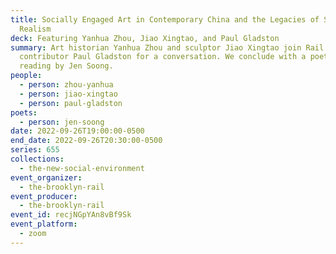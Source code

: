 ```yaml
---
title: Socially Engaged Art in Contemporary China and the Legacies of Socialist
  Realism
deck: Featuring Yanhua Zhou, Jiao Xingtao, and Paul Gladston
summary: Art historian Yanhua Zhou and sculptor Jiao Xingtao join Rail
  contributor Paul Gladston for a conversation. We conclude with a poetry
  reading by Jen Soong.
people:
  - person: zhou-yanhua
  - person: jiao-xingtao
  - person: paul-gladston
poets:
  - person: jen-soong
date: 2022-09-26T19:00:00-0500
end_date: 2022-09-26T20:30:00-0500
series: 655
collections:
  - the-new-social-environment
event_organizer:
  - the-brooklyn-rail
event_producer:
  - the-brooklyn-rail
event_id: recjNGpYAn8vBf9Sk
event_platform:
  - zoom
---
```

